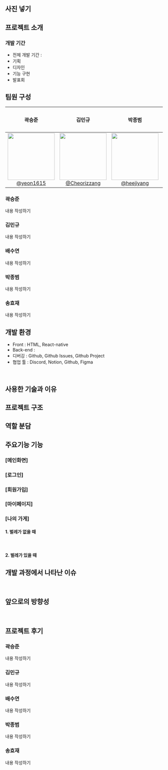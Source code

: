 ## 사진 넣기 

## 프로젝트 소개

### 개발 기간
- 전체 개발 기간 : 
- 기획
- 디자인
- 기능 구현
- 발표회

## 팀원 구성
<div align="center">

| **곽승준** | **김민규** | **박종범** | **배수연** | **송효재** |
| :------: |  :------: | :------: | :------: | :------: |
| [<img src="https://avatars.githubusercontent.com/u/106502312?v=4" height=150 width=150> <br/> @yeon1615](https://github.com/yeon1615) | [<img src="https://avatars.githubusercontent.com/u/112460466?v=4" height=150 width=150> <br/> @Cheorizzang](https://github.com/Cheorizzang) | [<img src="https://avatars.githubusercontent.com/u/112460506?v=4" height=150 width=150> <br/> @heejiyang](https://github.com/heejiyang) | [<img src="https://avatars.githubusercontent.com/u/76766459?v=4" height=150 width=150> <br/> @journey-ji](https://github.com/journey-ji) |

</div>

### 곽승준
내용 작성하기
<br>

### 김민규
내용 작성하기
<br>

### 배수연
내용 작성하기
<br>

### 박종범
내용 작성하기
<br>

### 송효재
내용 작성하기
<br>

## 개발 환경
- Front : HTML, React-native
- Back-end :
- 디버깅 : Github, Github Issues, Github Project
- 협업 툴 : Discord, Notion, Github, Figma

<br>

## 사용한 기술과 이유

## 프로젝트 구조

## 역할 분담

## 주요기능 기능
### [메인화면]

### [로그인]

### [회원가입]

### [마이페이지]
#### 

### [나의 가게]
#### 1. 벌레가 없을 때

<br>

#### 2. 벌레가 있을 때


## 개발 과정에서 나타난 이슈

<br>

## 앞으로의 방향성 

<br>


## 프로젝트 후기
### 곽승준
내용 작성하기
<br>

### 김민규
내용 작성하기
<br>

### 배수연
내용 작성하기
<br>

### 박종범
내용 작성하기
<br>

### 송효재
내용 작성하기
<br>
